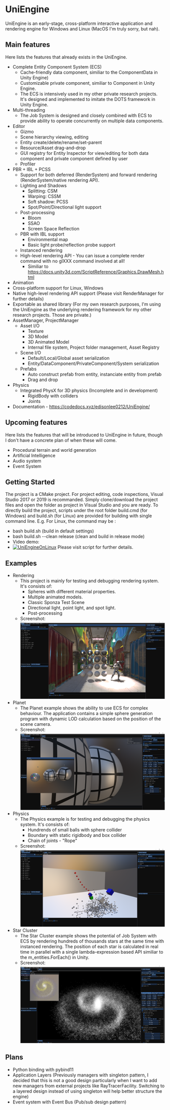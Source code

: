 # UniEngine
UniEngine is an early-stage, cross-platform interactive application and rendering engine for Windows and Linux (MacOS I'm truly sorry, but nah). 
## Main features
Here lists the features that already exists in the UniEngine.
 - Complete Entity Component System (ECS) 
    - Cache-friendly data component, similiar to the ComponentData in Unity Engine) 
    - Customizable private component, similiar to Component in Unity Engine. 
    - The ECS is intensively used in my other private research projects. It's designed and implemented to imitate the DOTS framework in Unity Engine.
 - Multi-threading
    - The Job System is designed and closely combined with ECS to provide ability to operate concurrently on multiple data components.
 - Editor
    - Gizmo
    - Scene hierarchy viewing, editing
    - Entity create/delete/rename/set-parent
    - Resource/Asset drag-and-drop
    - GUI registry for Entity Inspector for view/editing for both data component and private component defined by user
    - Profiler
 - PBR + IBL + PCSS
    - Support for both deferred (RenderSystem) and forward rendering (RenderSystem/native rendering API).
    - Lighting and Shadows
       - Splitting: CSM
       - Warping: CSSM
       - Soft shadow: PCSS
       - Spot/Point/Directional light support
    - Post-processing
       - Bloom
       - SSAO
       - Screen Space Reflection
    - PBR with IBL support
       - Environmental map
       - Basic light probe/reflection probe support
    - Instanced rendering
    - High-level rendering API - You can issue a complete render command with no glXXX command involved at all!
       - Similiar to https://docs.unity3d.com/ScriptReference/Graphics.DrawMesh.html
 - Animation
 - Cross-platform support for Linux, Windows
 - Native high-level rendering API support (Please visit RenderManager for further details)
 - Exportable as shared library (For my own research purposes, I'm using the UniEngine as the underlying rendering framework for my other research projects. Those are private.)
 - AssetManager, ProjectManager
    - Asset I/O
       - Texture
       - 3D Model
       - 3D Animated Model
       - Internal file system, Project folder management, Asset Registry
    - Scene I/O
       - Default/Local/Global asset serialization
       - Entity/DataComponent/PrivateComponent/System serialization
    - Prefabs
       - Auto construct prefab from entity, instanciate entity from prefab
       - Drag and drop
 - Physics
    - Integrated PhysX for 3D physics (Incomplete and in development)
       - RigidBody with colliders
       - Joints
 - Documentation
       - https://codedocs.xyz/edisonlee0212/UniEngine/
## Upcoming features
Here lists the features that will be introduced to UniEngine in future, though I don't have a concrete plan of when these will come.
- Procedural terrain and world generation
- Artificial Intelligence
- Audio system
- Event System
## Getting Started
The project is a CMake project. For project editing, code inspections, Visual Studio 2017 or 2019 is recommanded. Simply clone/download the project files and open the folder as project in Visual Studio and you are ready.
To directly build the project, scripts under the root folder build.cmd (for Windows) and build.sh (for Linux) are provided for building with single command line.
E.g. For Linux, the command may be :
 - bash build.sh (build in default settings)
 - bash build.sh --clean release (clean and build in release mode)
 - Video demo: 
 - [![UniEngineOnLinux](https://img.youtube.com/vi/fw8UUDWaMaU/0.jpg)](https://www.youtube.com/watch?v=fw8UUDWaMaU)
Please visit script for further details.
## Examples
- Rendering
  - This project is mainly for testing and debugging rendering system. It's consists of:
     - Spheres with different material properties.
     - Multiple animated models.
     - Classic Sponza Test Scene
     - Directional light, point light, and spot light.
     - Post-processing
  - Screenshot: ![RenderingProjectScreenshot](/Resources/GitHub/RenderingProjectScreenshot.png?raw=true "RenderingProjectScreenshot")
- Planet
  - The Planet example shows the ability to use ECS for complex behaviour. The application contains a simple sphere generation program with dynamic LOD calculation based on the position of the scene camera.
  - Screenshot: ![PlanetProjectScreenshot](/Resources/GitHub/PlanetProjectScreenshot.png?raw=true "PlanetProjectScreenshot")
- Physics
  - The Physics example is for testing and debugging the physics system. It's consists of:
     - Hundrends of small balls with sphere collider
     - Boundary with static rigidbody and box collider
     - Chain of joints - "Rope"
  - Screenshot: ![PhysicsProjectScreenshot](/Resources/GitHub/PhysicsProjectScreenshot.png?raw=true "PhysicsProjectScreenshot")
- Star Cluster
  - The Star Cluster example shows the potential of Job System with ECS by rendering hundreds of thousands stars at the same time with instanced rendering. The position of each star is calculated in real time in parallel with a single lambda-expression based API similiar to the m_entities.ForEach() in Unity. 
  - Screenshot: ![StarClusterProjectScreenshot](/Resources/GitHub/StarClusterProjectScreenshot.png?raw=true "StarClusterProjectScreenshot")

## Plans
- Python binding with pybind11
- Application Layers (Previously managers with singleton pattern, I decided that this is not a good design particularly when I want to add new managers from external projects like RayTracerFacility. Switching to a layered design instead of using singleton will help better structure the engine)
- Event system with Event Bus (Pub/sub design pattern)
